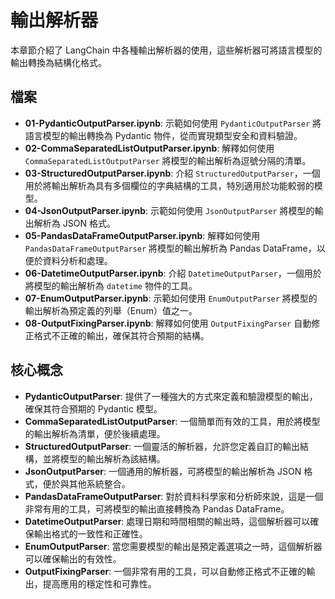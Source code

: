 # 輸出解析器

本章節介紹了 LangChain 中各種輸出解析器的使用，這些解析器可將語言模型的輸出轉換為結構化格式。

## 檔案

- **01-PydanticOutputParser.ipynb**: 示範如何使用 `PydanticOutputParser` 將語言模型的輸出轉換為 Pydantic 物件，從而實現類型安全和資料驗證。
- **02-CommaSeparatedListOutputParser.ipynb**: 解釋如何使用 `CommaSeparatedListOutputParser` 將模型的輸出解析為逗號分隔的清單。
- **03-StructuredOutputParser.ipynb**: 介紹 `StructuredOutputParser`，一個用於將輸出解析為具有多個欄位的字典結構的工具，特別適用於功能較弱的模型。
- **04-JsonOutputParser.ipynb**: 示範如何使用 `JsonOutputParser` 將模型的輸出解析為 JSON 格式。
- **05-PandasDataFrameOutputParser.ipynb**: 解釋如何使用 `PandasDataFrameOutputParser` 將模型的輸出解析為 Pandas DataFrame，以便於資料分析和處理。
- **06-DatetimeOutputParser.ipynb**: 介紹 `DatetimeOutputParser`，一個用於將模型的輸出解析為 `datetime` 物件的工具。
- **07-EnumOutputParser.ipynb**: 示範如何使用 `EnumOutputParser` 將模型的輸出解析為預定義的列舉（Enum）值之一。
- **08-OutputFixingParser.ipynb**: 解釋如何使用 `OutputFixingParser` 自動修正格式不正確的輸出，確保其符合預期的結構。

## 核心概念

- **PydanticOutputParser**: 提供了一種強大的方式來定義和驗證模型的輸出，確保其符合預期的 Pydantic 模型。
- **CommaSeparatedListOutputParser**: 一個簡單而有效的工具，用於將模型的輸出解析為清單，便於後續處理。
- **StructuredOutputParser**: 一個靈活的解析器，允許您定義自訂的輸出結構，並將模型的輸出解析為該結構。
- **JsonOutputParser**: 一個通用的解析器，可將模型的輸出解析為 JSON 格式，便於與其他系統整合。
- **PandasDataFrameOutputParser**: 對於資料科學家和分析師來說，這是一個非常有用的工具，可將模型的輸出直接轉換為 Pandas DataFrame。
- **DatetimeOutputParser**: 處理日期和時間相關的輸出時，這個解析器可以確保輸出格式的一致性和正確性。
- **EnumOutputParser**: 當您需要模型的輸出是預定義選項之一時，這個解析器可以確保輸出的有效性。
- **OutputFixingParser**: 一個非常有用的工具，可以自動修正格式不正確的輸出，提高應用的穩定性和可靠性。
